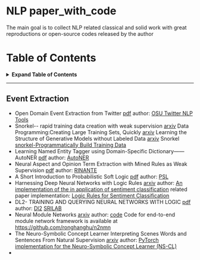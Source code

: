 # NLP paper_with_code
The main goal is to collect NLP related classical and solid work with great reproductions or open-source codes released by the author

# Table of Contents
<details>

<summary><b>Expand Table of Contents</b></summary><blockquote><p align="justify">



- [NLP paper_with_code](#nlp-paper_with_code)
- [Table of Contents](#table-of-contents)
  - [Event Extraction](#event-extraction)


</p></blockquote></details>

---

## Event Extraction
* Open Domain Event Extraction from Twitter  [pdf](http://citeseerx.ist.psu.edu/viewdoc/download?doi=10.1.1.481.6809&rep=rep1&type=pdf)
author: [OSU Twitter NLP Tools](https://github.com/aritter/twitter_nlp)
* Snorkel-- rapid training data creation with weak supervision  [arxiv](https://arxiv.org/abs/1711.10160)
  Data Programming:Creating Large Training Sets, Quickly [arxiv](https://arxiv.org/abs/1605.07723)
  Learning the Structure of Generative Models without Labeled Data [arxiv](https://arxiv.org/abs/1703.00854)
  Snorkel [snorkel-Programmatically Build Training Data](https://www.snorkel.org/)
* Learning Named Entity Tagger using Domain-Specific Dictionary——AutoNER [pdf](https://arxiv.org/pdf/1809.03599.pdf)
  author: [AutoNER](https://shangjingbo1226.github.io/AutoNER/)
* Neural Aspect and Opinion Term Extraction with Mined Rules as Weak Supervision [pdf]()
  author: [RINANTE](https://github.com/HKUST-KnowComp/RINANTE)
* A Short Introduction to Probabilistic Soft Logic [pdf](http://cs.brown.edu/people/sbach/files/kimmig-probprog12.pdf)
  author: [PSL](https://psl.linqs.org/)
* Harnessing Deep Neural Networks with Logic Rules [arxiv](https://arxiv.org/abs/1603.06318)
  author: [An implementation of the in application of sentiment classification](https://github.com/ZhitingHu/logicnn)
  related paper implementation: [Logic Rules for Sentiment Classification](https://github.com/martiansideofthemoon/logic-rules-sentiment)
* DL2- TRAINING AND QUERYING NEURAL NETWORKS WITH LOGIC [pdf](https://files.sri.inf.ethz.ch/website/papers/icml19-dl2.pdf)
  author: [Dl2](https://github.com/eth-sri/dl2)
  [SRILAB](https://eth-sri.github.io/publications/fischer2019dl2)
* Neural Module Networks [arxiv](arxiv.org/abs/1511.02799)
  author: [code](https://github.com/jacobandreas/nmn2)
  Code for end-to-end module network framework is available at https://github.com/ronghanghu/n2nmn
* The Neuro-Symbolic Concept Learner Interpreting Scenes Words and Sentences From Natural Supervision [arxiv](https://arxiv.org/abs/1904.12584)
  author: [PyTorch implementation for the Neuro-Symbolic Concept Learner (NS-CL)](https://github.com/vacancy/NSCL-PyTorch-Release)
* 